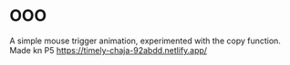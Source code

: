 # OOO

A simple mouse trigger animation, experimented with the copy function. Made kn P5
https://timely-chaja-92abdd.netlify.app/
